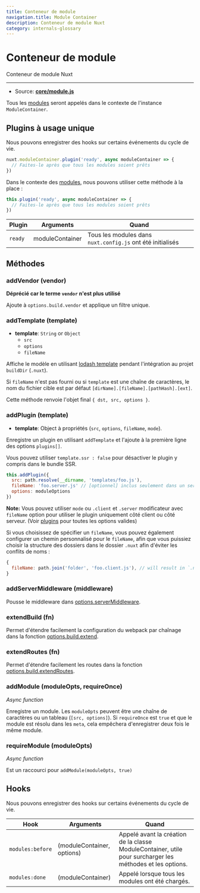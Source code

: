 ```yaml
---
title: Conteneur de module
navigation.title: Module Container
description: Conteneur de module Nuxt
category: internals-glossary
---
```

# Conteneur de module

Conteneur de module Nuxt

---

- Source: **[core/module.js](https://github.com/nuxt/nuxt.js/blob/dev/packages/core/src/module.js)**

Tous les [modules](/docs/directory-structure/modules) seront appelés dans le contexte de l'instance `ModuleContainer`.

## Plugins à usage unique

Nous pouvons enregistrer des hooks sur certains événements du cycle de vie.

```js
nuxt.moduleContainer.plugin('ready', async moduleContainer => {
  // Faites-le après que tous les modules soient prêts
})
```

Dans le contexte des [modules](/docs/directory-structure/modules), nous pouvons utiliser cette méthode à la place :

```js
this.plugin('ready', async moduleContainer => {
  // Faites-le après que tous les modules soient prêts
})
```

| Plugin  | Arguments       | Quand                                                      |
| ------- | --------------- | ---------------------------------------------------------- |
| `ready` | moduleContainer | Tous les modules dans `nuxt.config.js` ont été initialisés |

## Méthodes

### addVendor (vendor)

**Déprécié car le terme `vendor` n'est plus utilisé**

Ajoute à `options.build.vendor` et applique un filtre unique.

### addTemplate (template)

- **template**: `String` or `Object`
  - `src`
  - `options`
  - `fileName`

Affiche le modèle en utilisant [lodash template](https://lodash.com/docs/4.17.4#template) pendant l'intégration au projet `buildDir` (`.nuxt`).

Si `fileName` n'est pas fourni ou si `template` est une chaîne de caractères, le nom du fichier cible est par défaut `[dirName].[fileName].[pathHash].[ext]`.

Cette méthode renvoie l'objet final `{ dst, src, options }`.

### addPlugin (template)

- **template**: Object à propriétés (`src`, `options`, `fileName`, `mode`).

Enregistre un plugin en utilisant `addTemplate` et l'ajoute à la première ligne des options `plugins[]`.

Vous pouvez utiliser `template.ssr : false` pour désactiver le plugin y compris dans le bundle SSR.

```js
this.addPlugin({
  src: path.resolve(__dirname, 'templates/foo.js'),
  fileName: 'foo.server.js' // [optionnel] inclus seulement dans un serveur bundle
  options: moduleOptions
})
```

**Note:** Vous pouvez utiliser `mode` ou `.client` et `.server` modificateur avec `fileName`
option pour utiliser le plugin uniquement côté client ou côté serveur. (Voir [plugins](/docs/directory-structure/plugins#name-conventional-plugin) pour toutes les options valides)

Si vous choisissez de spécifier un `fileName`, vous pouvez également configurer un chemin personnalisé pour le `fileName`, afin que vous puissiez choisir la structure des dossiers dans le dossier `.nuxt` afin d'éviter les conflits de noms :

```js
{
  fileName: path.join('folder', 'foo.client.js'), // will result in `.nuxt/folder/foo.client.js`
}
```

### addServerMiddleware (middleware)

Pousse le middleware dans [options.serverMiddleware](/docs/configuration-glossary/configuration-servermiddleware).

### extendBuild (fn)

Permet d'étendre facilement la configuration du webpack par chaînage dans la fonction [options.build.extend](/docs/configuration-glossary/configuration-build#extend).

### extendRoutes (fn)

Permet d'étendre facilement les routes dans la fonction [options.build.extendRoutes](/docs/configuration-glossary/configuration-router#extendroutes).

### addModule (moduleOpts, requireOnce)

_Async function_

Enregistre un module. Les `moduleOpts` peuvent être une chaîne de caractères ou un tableau (`[src, options]`). Si `requireOnce` est `true` et que le module est résolu dans les `meta`, cela empêchera d'enregistrer deux fois le même module.

### requireModule (moduleOpts)

_Async function_

Est un raccourci pour `addModule(moduleOpts, true)`

## Hooks

Nous pouvons enregistrer des hooks sur certains événements du cycle de vie.

| Hook             | Arguments                  | Quand                                                                                                     |
| ---------------- | -------------------------- | --------------------------------------------------------------------------------------------------------- |
| `modules:before` | (moduleContainer, options) | Appelé avant la création de la classe ModuleContainer, utile pour surcharger les méthodes et les options. |
| `modules:done`   | (moduleContainer)          | Appelé lorsque tous les modules ont été chargés.                                                          |
